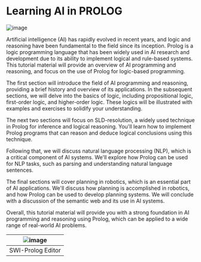 # Learning AI in PROLOG

![image](https://user-images.githubusercontent.com/19381768/226332148-2e9276ec-0447-4bbc-ba3f-c7b7506ae0ca.png)

Artificial intelligence (AI) has rapidly evolved in recent years, and logic and reasoning have been fundamental to the field since its inception. Prolog is a logic programming language that has been widely used in AI research and development due to its ability to implement logical and rule-based systems. This tutorial material will provide an overview of AI programming and reasoning, and focus on the use of Prolog for logic-based programming.

The first section will introduce the field of AI programming and reasoning, providing a brief history and overview of its applications. In the subsequent sections, we will delve into the basics of logic, including propositional logic, first-order logic, and higher-order logic. These logics will be illustrated with examples and exercises to solidify your understanding.

The next two sections will focus on SLD-resolution, a widely used technique in Prolog for inference and logical reasoning. You'll learn how to implement Prolog programs that can reason and deduce logical conclusions using this technique.

Following that, we will discuss natural language processing (NLP), which is a critical component of AI systems. We'll explore how Prolog can be used for NLP tasks, such as parsing and understanding natural language sentences.

The final sections will cover planning in robotics, which is an essential part of AI applications. We'll discuss how planning is accomplished in robotics, and how Prolog can be used to develop planning systems. We will conclude with a discussion of the semantic web and its use in AI systems.

Overall, this tutorial material will provide you with a strong foundation in AI programming and reasoning using Prolog, which can be applied to a wide range of real-world AI problems.

|![image](https://user-images.githubusercontent.com/19381768/226523078-671f279b-82e8-4661-b7ab-5afb3df61ba3.png)|
|:--:|
|SWI-Prolog Editor|
